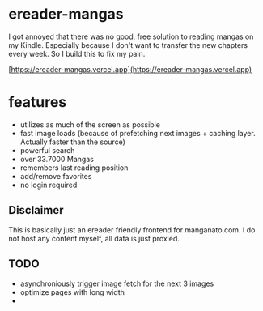 # ereader-mangas

I got annoyed that there was no good, free solution to reading mangas on my Kindle. Especially because I don't want to transfer the new chapters every week.
So I build this to fix my pain.

[https://ereader-mangas.vercel.app](https://ereader-mangas.vercel.app)

# features

- utilizes as much of the screen as possible
- fast image loads (because of prefetching next images + caching layer. Actually faster than the source)
- powerful search
- over 33.7000 Mangas
- remembers last reading position
- add/remove favorites
- no login required

## Disclaimer

This is basically just an ereader friendly frontend for manganato.com. I do not host any content myself, all data is just proxied.

## TODO

- asynchroniously trigger image fetch for the next 3 images
- optimize pages with long width
-
